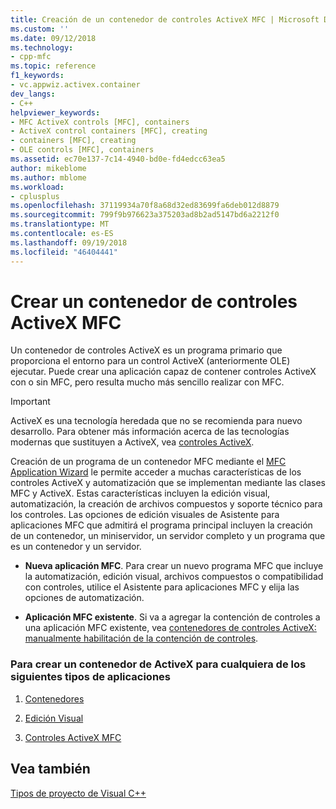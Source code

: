 ```yaml
---
title: Creación de un contenedor de controles ActiveX MFC | Microsoft Docs
ms.custom: ''
ms.date: 09/12/2018
ms.technology:
- cpp-mfc
ms.topic: reference
f1_keywords:
- vc.appwiz.activex.container
dev_langs:
- C++
helpviewer_keywords:
- MFC ActiveX controls [MFC], containers
- ActiveX control containers [MFC], creating
- containers [MFC], creating
- OLE controls [MFC], containers
ms.assetid: ec70e137-7c14-4940-bd0e-fd4edcc63ea5
author: mikeblome
ms.author: mblome
ms.workload:
- cplusplus
ms.openlocfilehash: 37119934a70f8a68d32ed83699fa6deb012d8879
ms.sourcegitcommit: 799f9b976623a375203ad8b2ad5147bd6a2212f0
ms.translationtype: MT
ms.contentlocale: es-ES
ms.lasthandoff: 09/19/2018
ms.locfileid: "46404441"
---
```

# <a name="creating-an-mfc-activex-control-container"></a>Crear un contenedor de controles ActiveX MFC

Un contenedor de controles ActiveX es un programa primario que proporciona el entorno para un control ActiveX (anteriormente OLE) ejecutar. Puede crear una aplicación capaz de contener controles ActiveX con o sin MFC, pero resulta mucho más sencillo realizar con MFC.

>[!IMPORTANT]
> ActiveX es una tecnología heredada que no se recomienda para nuevo desarrollo. Para obtener más información acerca de las tecnologías modernas que sustituyen a ActiveX, vea [controles ActiveX](../activex-controls.md).

Creación de un programa de un contenedor MFC mediante el [MFC Application Wizard](../../mfc/reference/mfc-application-wizard.md) le permite acceder a muchas características de los controles ActiveX y automatización que se implementan mediante las clases MFC y ActiveX. Estas características incluyen la edición visual, automatización, la creación de archivos compuestos y soporte técnico para los controles. Las opciones de edición visuales de Asistente para aplicaciones MFC que admitirá el programa principal incluyen la creación de un contenedor, un miniservidor, un servidor completo y un programa que es un contenedor y un servidor.

- **Nueva aplicación MFC**. Para crear un nuevo programa MFC que incluye la automatización, edición visual, archivos compuestos o compatibilidad con controles, utilice el Asistente para aplicaciones MFC y elija las opciones de automatización.

- **Aplicación MFC existente**. Si va a agregar la contención de controles a una aplicación MFC existente, vea [contenedores de controles ActiveX: manualmente habilitación de la contención de controles](../../mfc/activex-control-containers-manually-enabling-activex-control-containment.md).

### <a name="to-create-an-activex-container-for-any-of-the-following-types-of-applications"></a>Para crear un contenedor de ActiveX para cualquiera de los siguientes tipos de aplicaciones

1. [Contenedores](../../mfc/containers.md)

1. [Edición Visual](../../mfc/ole-mfc.md)

1. [Controles ActiveX MFC](../../mfc/mfc-activex-controls.md)

## <a name="see-also"></a>Vea también

[Tipos de proyecto de Visual C++](../../ide/visual-cpp-project-types.md)

